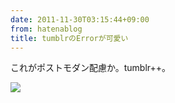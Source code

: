 ```yaml
---
date: 2011-11-30T03:15:44+09:00
from: hatenablog
title: tumblrのErrorが可愛い
---
```


<p>これがポストモダン配慮か。tumblr++。</p><p><img src="http://dl.dropbox.com/u/5978869/image/20120122_183035.png" class="frame"></p>

